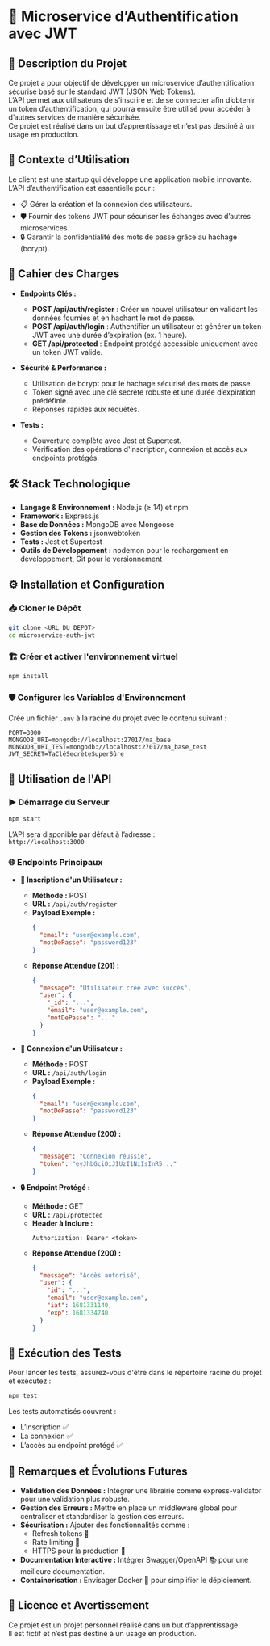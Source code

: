 # 🔐 Microservice d’Authentification avec JWT

## 🧠 Description du Projet
Ce projet a pour objectif de développer un microservice d’authentification sécurisé basé sur le standard JWT (JSON Web Tokens).  
L’API permet aux utilisateurs de s’inscrire et de se connecter afin d’obtenir un token d’authentification, qui pourra ensuite être utilisé pour accéder à d’autres services de manière sécurisée.  
Ce projet est réalisé dans un but d’apprentissage et n’est pas destiné à un usage en production.

## 🚀 Contexte d’Utilisation
Le client est une startup qui développe une application mobile innovante. L’API d’authentification est essentielle pour :
- 📋 Gérer la création et la connexion des utilisateurs.
- 🛡️ Fournir des tokens JWT pour sécuriser les échanges avec d’autres microservices.
- 🔒 Garantir la confidentialité des mots de passe grâce au hachage (bcrypt).

## 📜 Cahier des Charges
- **Endpoints Clés :**
  - **POST /api/auth/register** : Créer un nouvel utilisateur en validant les données fournies et en hachant le mot de passe.
  - **POST /api/auth/login** : Authentifier un utilisateur et générer un token JWT avec une durée d’expiration (ex. 1 heure).
  - **GET /api/protected** : Endpoint protégé accessible uniquement avec un token JWT valide.

- **Sécurité & Performance :**
  - Utilisation de bcrypt pour le hachage sécurisé des mots de passe.
  - Token signé avec une clé secrète robuste et une durée d’expiration prédéfinie.
  - Réponses rapides aux requêtes.

- **Tests :**
  - Couverture complète avec Jest et Supertest.
  - Vérification des opérations d'inscription, connexion et accès aux endpoints protégés.

## 🛠️ Stack Technologique
- **Langage & Environnement :** Node.js (≥ 14) et npm
- **Framework :** Express.js
- **Base de Données :** MongoDB avec Mongoose
- **Gestion des Tokens :** jsonwebtoken
- **Tests :** Jest et Supertest
- **Outils de Développement :** nodemon pour le rechargement en développement, Git pour le versionnement

## ⚙️ Installation et Configuration

### 📥 Cloner le Dépôt
```bash
git clone <URL_DU_DEPOT>
cd microservice-auth-jwt
```

### 🏗️ Créer et activer l'environnement virtuel
```bash
npm install
```

### 🛡️ Configurer les Variables d'Environnement
Crée un fichier `.env` à la racine du projet avec le contenu suivant :
```env
PORT=3000
MONGODB_URI=mongodb://localhost:27017/ma_base
MONGODB_URI_TEST=mongodb://localhost:27017/ma_base_test
JWT_SECRET=TaCléSecrèteSuperSûre
```

## 🚀 Utilisation de l'API

### ▶️ Démarrage du Serveur
```bash
npm start
```
L’API sera disponible par défaut à l’adresse :  
`http://localhost:3000`

### 🌐 Endpoints Principaux

- **📝 Inscription d'un Utilisateur :**
  - **Méthode :** POST  
  - **URL :** `/api/auth/register`
  - **Payload Exemple :**
    ```json
    {
      "email": "user@example.com",
      "motDePasse": "password123"
    }
    ```
  - **Réponse Attendue (201) :**
    ```json
    {
      "message": "Utilisateur créé avec succès",
      "user": {
        "_id": "...",
        "email": "user@example.com",
        "motDePasse": "..."
      }
    }
    ```

- **🔑 Connexion d'un Utilisateur :**
  - **Méthode :** POST  
  - **URL :** `/api/auth/login`
  - **Payload Exemple :**
    ```json
    {
      "email": "user@example.com",
      "motDePasse": "password123"
    }
    ```
  - **Réponse Attendue (200) :**
    ```json
    {
      "message": "Connexion réussie",
      "token": "eyJhbGciOiJIUzI1NiIsInR5..."
    }
    ```

- **🔒 Endpoint Protégé :**
  - **Méthode :** GET  
  - **URL :** `/api/protected`
  - **Header à Inclure :**
    ```
    Authorization: Bearer <token>
    ```
  - **Réponse Attendue (200) :**
    ```json
    {
      "message": "Accès autorisé",
      "user": {
        "id": "...",
        "email": "user@example.com",
        "iat": 1681331140,
        "exp": 1681334740
      }
    }
    ```

## 🧪 Exécution des Tests

Pour lancer les tests, assurez-vous d'être dans le répertoire racine du projet et exécutez :
```bash
npm test
```
Les tests automatisés couvrent :
- L’inscription ✅
- La connexion ✅
- L’accès au endpoint protégé ✅

## 🔮 Remarques et Évolutions Futures

- **Validation des Données :** Intégrer une librairie comme express-validator pour une validation plus robuste.
- **Gestion des Erreurs :** Mettre en place un middleware global pour centraliser et standardiser la gestion des erreurs.
- **Sécurisation :** Ajouter des fonctionnalités comme :
  - Refresh tokens 🔄
  - Rate limiting 🧱
  - HTTPS pour la production 🔐
- **Documentation Interactive :** Intégrer Swagger/OpenAPI 📚 pour une meilleure documentation.
- **Containerisation :** Envisager Docker 🐳 pour simplifier le déploiement.

## 📄 Licence et Avertissement
Ce projet est un projet personnel réalisé dans un but d’apprentissage.  
Il est fictif et n’est pas destiné à un usage en production.
